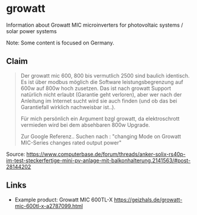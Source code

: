 # growatt
Information about Growatt MIC microinverters for photovoltaic systems / solar power systems

Note: Some content is focused on Germany.

## Claim
>Der growatt mic 600, 800 bis vermutlich 2500 sind baulich identisch. Es ist über modbus möglich die Software leistungsbegrenzung auf 600w auf 800w hoch zusetzen. Das ist nach growatt Support natürlich nicht erlaubt (Garantie geht verloren), aber wer nach der Anleitung im Internet sucht wird sie auch finden (und ob das bei Garantiefall wirklich nachweisbar ist..).
>
>Für mich persönlich ein Argument bzgl growatt, da elektroschrott vermieden wird bei dem absehbaren 800w Upgrade.
>
>Zur Google Referenz.. Suchen nach : "changing Mode on Growatt MIC-Series changes rated output power"

Source: https://www.computerbase.de/forum/threads/anker-solix-rs40p-im-test-steckerfertige-mini-pv-anlage-mit-balkonhalterung.2141563/#post-28144202

## Links
- Example product: Growatt MIC 600TL-X https://geizhals.de/growatt-mic-600tl-x-a2787099.html
